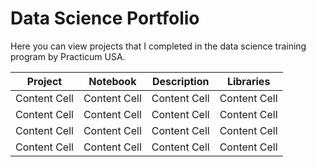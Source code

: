 # Data Science Portfolio 

Here you can view projects that I completed in the data science training program by Practicum USA.

|    Project    |    Notebook   |   Description    |   Libraries   |
| ------------- | ------------- | -------------    | ------------- |
| Content Cell  | Content Cell  | Content Cell     | Content Cell  |
| Content Cell  | Content Cell   | Content Cell     | Content Cell  |
| Content Cell  | Content Cell  | Content Cell     | Content Cell  |
| Content Cell  | Content Cell  | Content Cell     | Content Cell  |

